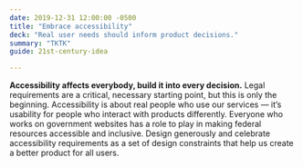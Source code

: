 ```yaml
---
date: 2019-12-31 12:00:00 -0500
title: "Embrace accessibility"
deck: "Real user needs should inform product decisions."
summary: "TKTK"
guide: 21st-century-idea

---
```


**Accessibility affects everybody, build it into every decision.** Legal requirements are a critical, necessary starting point, but this is only the beginning. Accessibility is about real people who use our services — it’s usability for people who interact with products differently. Everyone who works on government websites has a role to play in making federal resources accessible and inclusive. Design generously and celebrate accessibility requirements as a set of design constraints that help us create a better product for all users.
